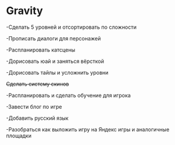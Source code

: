 # Gravity

-Сделать 5 уровней и отсортировать по сложности

-Прописать диалоги для персонажей

-Распланировать катсцены

-Дорисовать юай и заняться вёрсткой

-Дорисовать тайлы и усложнить уровни

~~Сделать систему скинов~~

-Распланировать и сделать обучение для игрока

-Завести блог по игре

-Добавить русский язык

-Разобраться как выложить игру на Яндекс игры и аналогичные площадки
